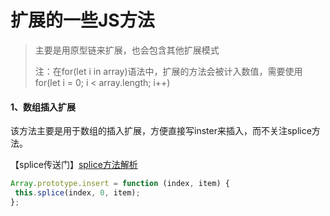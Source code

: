 # 扩展的一些JS方法

> 主要是用原型链来扩展，也会包含其他扩展模式
>
> 注：在for\(let i in array\)语法中，扩展的方法会被计入数值，需要使用for\(let i = 0; i &lt; array.length; i++\)

#### 1、数组插入扩展

该方法主要是用于数组的插入扩展，方便直接写inster来插入，而不关注splice方法。

【splice传送门】[splice方法解析](http://www.w3school.com.cn/jsref/jsref_splice.asp "splice方法解析")

```js
Array.prototype.insert = function (index, item) {  
 this.splice(index, 0, item);  
};
```



